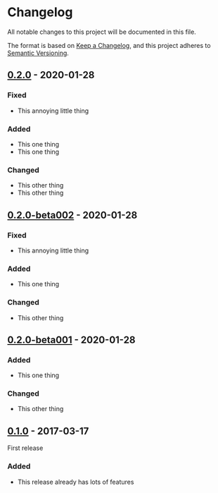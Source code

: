 # Changelog

All notable changes to this project will be documented in this file.

The format is based on [Keep a Changelog](https://keepachangelog.com/en/1.0.0/),
and this project adheres to [Semantic Versioning](https://semver.org/spec/v2.0.0.html).

## [0.2.0] - 2020-01-28

### Fixed
- This annoying little thing

### Added
- This one thing
- This one thing

### Changed
- This other thing
- This other thing

## [0.2.0-beta002] - 2020-01-28

### Fixed
- This annoying little thing

### Added
- This one thing

### Changed
- This other thing

## [0.2.0-beta001] - 2020-01-28

### Added
- This one thing

### Changed
- This other thing

## [0.1.0] - 2017-03-17

First release

### Added
- This release already has lots of features

[0.1.0]: https://github.com/user/MyCoolNewLib.git/releases/tag/v0.1.0
[0.2.0-beta001]: https://github.com/TheAngryByrd/miniscaffold-docs-test-3/compare/v0.1.0...v0.2.0-beta001
[0.2.0-beta002]: https://github.com/TheAngryByrd/miniscaffold-docs-test-3/compare/v0.1.0...v0.2.0-beta002
[0.2.0]: https://github.com/TheAngryByrd/miniscaffold-docs-test-3/compare/v0.1.0...v0.2.0
